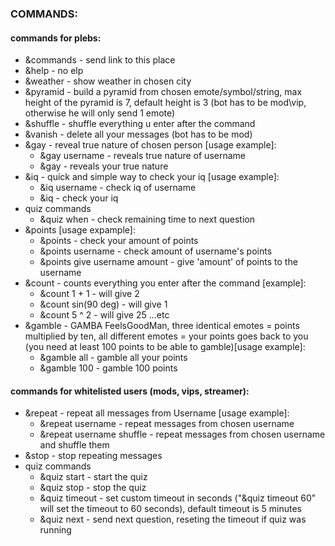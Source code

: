 ### COMMANDS: 
#### commands for plebs:
* &commands - send link to this place
* &help - no elp
* &weather - show weather in chosen city
* &pyramid - build a pyramid from chosen emote/symbol/string, max height of the pyramid is 7, default height is 3 (bot has to be mod\vip, otherwise he will only send 1 emote)
* &shuffle - shuffle everything u enter after the command
* &vanish - delete all your messages (bot has to be mod)
* &gay - reveal true nature of chosen person [usage example]:
  - &gay username - reveals true nature of username
  - &gay - reveals your true nature
* &iq - quick and simple way to check your iq [usage example]:
  - &iq username - check iq of username
  - &iq - check your iq
* quiz commands
  - &quiz when - check remaining time to next question
* &points [usage expample]:
  - &points - check your amount of points
  - &points username - check amount of username's points
  - &points give username amount - give 'amount' of points to the username
* &count - counts everything you enter after the command [example]:
  - &count 1 + 1 - will give 2
  - &count sin(90 deg) - will give 1
  - &count 5 ^ 2 - will give 25 ...etc
* &gamble - GAMBA FeelsGoodMan, three identical emotes = points multiplied by ten, all different emotes = your points goes back to you (you need at least 100 points to be able to gamble)[usage example]:
  - &gamble all - gamble all your points
  - &gamble 100 - gamble 100 points
#### commands for whitelisted users (mods, vips, streamer):
* &repeat - repeat all messages from Username [usage example]:
  - &repeat username - repeat messages from chosen username
  - &repeat username shuffle - repeat messages from chosen username and shuffle them
* &stop - stop repeating messages
* quiz commands
  - &quiz start - start the quiz
  - &quiz stop - stop the quiz
  - &quiz timeout - set custom timeout in seconds ("&quiz timeout 60" will set the timeout to 60 seconds), default timeout is 5 minutes
  - &quiz next - send next question, reseting the timeout if quiz was running
